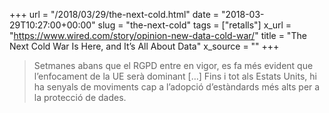 +++
url = "/2018/03/29/the-next-cold.html"
date = "2018-03-29T10:27:00+00:00"
slug = "the-next-cold"
tags = ["retalls"]
x_url = "https://www.wired.com/story/opinion-new-data-cold-war/"
title = "The Next Cold War Is Here, and It’s All About Data"
x_source = ""
+++


> Setmanes abans que el RGPD entre en vigor, es fa més evident que l’enfocament de la UE serà dominant […] Fins i tot als Estats Units, hi ha senyals de moviments cap a l’adopció d’estàndards més alts per a la protecció de dades.
